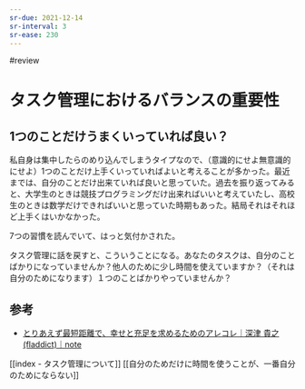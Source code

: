 ```yaml
---
sr-due: 2021-12-14
sr-interval: 3
sr-ease: 230
---
```


#review
# タスク管理におけるバランスの重要性

## 1つのことだけうまくいっていれば良い？

私自身は集中したらのめり込んでしまうタイプなので、（意識的にせよ無意識的にせよ）1つのことだけ上手くいっていればよいと考えることが多かった。最近までは、自分のことだけ出来ていれば良いと思っていた。過去を振り返ってみると、大学生のときは競技プログラミングだけ出来ればいいと考えていたし、高校生のときは数学だけできればいいと思っていた時期もあった。結局それはそれほど上手くはいかなかった。

7つの習慣を読んでいて、はっと気付かされた。

タスク管理に話を戻すと、こういうことになる。あなたのタスクは、自分のことばかりになっていませんか？他人のために少し時間を使えていますか？（それは自分のためになります）１つのことばかりやっていませんか？

## 参考

- [とりあえず最短距離で、幸せと充足を求めるためのアレコレ｜深津 貴之 (fladdict)｜note](https://note.com/fladdict/n/n9a7a812c36f3)

[[index - タスク管理について]]
[[自分のためだけに時間を使うことが、一番自分のためにならない]]